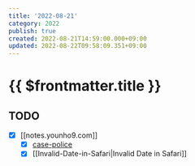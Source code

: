 ```yaml
---
title: '2022-08-21'
category: 2022
publish: true
created: 2022-08-21T14:59:00.000+09:00
updated: 2022-08-22T09:58:09.351+09:00
---
```


# {{ $frontmatter.title }}

## TODO

- [x] [[notes.younho9.com]]
  - [x] [case-police](https://github.com/antfu/case-police)
  - [x] [[Invalid-Date-in-Safari|Invalid Date in Safari]]
